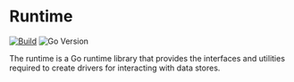 # Runtime

[![Build](https://img.shields.io/github/actions/workflow/status/atomix/atomix/build-and-test-runtime.yml?style=for-the-badge)](https://github.com/atomix/atomix/actions/workflows/build-and-test-runtime.yml)
![Go Version](https://img.shields.io/github/go-mod/go-version/atomix/atomix?filename=runtime%2Fgo.mod&style=for-the-badge)

The runtime is a Go runtime library that provides the interfaces and utilities required to create drivers for 
interacting with data stores.
